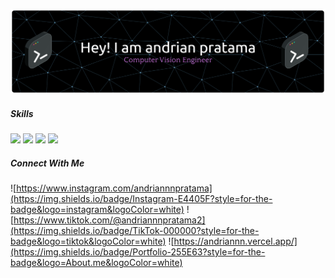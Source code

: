 ![Andrian Pratama](img/banner.png)


##### Skills
<img src="https://img.shields.io/badge/Supabase-181818?style=for-the-badge&logo=supabase&logoColor=white" /> <img src="https://img.shields.io/badge/C%2B%2B-00599C?style=for-the-badge&logo=c%2B%2B&logoColor=white}" /> <img src="https://img.shields.io/badge/Flutter-02569B?style=for-the-badge&logo=flutter&logoColor=white" /> <img src="https://img.shields.io/badge/React_Native-20232A?style=for-the-badge&logo=react&logoColor=61DAFB" />

##### Connect With Me 
![https://www.instagram.com/andriannnpratama](https://img.shields.io/badge/Instagram-E4405F?style=for-the-badge&logo=instagram&logoColor=white) ![https://www.tiktok.com/@andriannnpratama2](https://img.shields.io/badge/TikTok-000000?style=for-the-badge&logo=tiktok&logoColor=white) ![https://andriannn.vercel.app/](https://img.shields.io/badge/Portfolio-255E63?style=for-the-badge&logo=About.me&logoColor=white)